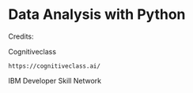 # Data Analysis with Python   

Credits:

Cognitiveclass  

```
https://cognitiveclass.ai/
```

IBM Developer Skill Network


